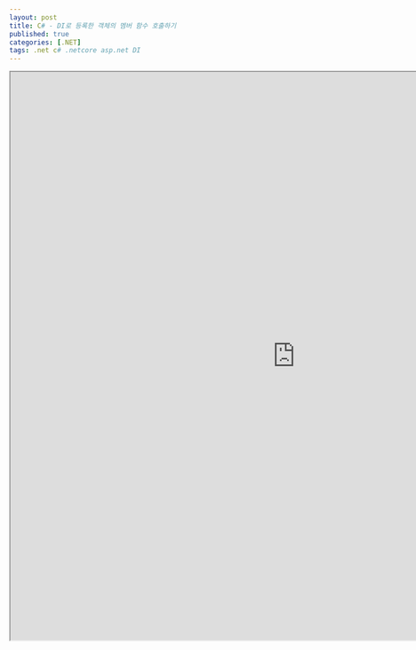 ```yaml
---
layout: post
title: C# - DI로 등록한 객체의 멤버 함수 호출하기
published: true
categories: [.NET]
tags: .net c# .netcore asp.net DI
---  
```

<iframe width="1024" height="1024" src="https://docs.google.com/document/d/e/2PACX-1vQFzSTV29DO-tgNHWThBRcW7CGu8pOtv7k-JvP799qI-T3eQintDtwwq_HAVVZQINd6RZv8xo7IrxUo/pub?embedded=true"></iframe>    
   